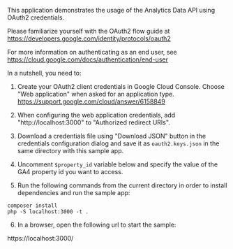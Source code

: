 This application demonstrates the usage of the Analytics Data API using
OAuth2 credentials.

Please familiarize yourself with the OAuth2 flow guide at
https://developers.google.com/identity/protocols/oauth2

For more information on authenticating as an end user, see
https://cloud.google.com/docs/authentication/end-user

In a nutshell, you need to:

1. Create your OAuth2 client credentials in Google Cloud Console.
Choose "Web application" when asked for an application type.
https://support.google.com/cloud/answer/6158849

2. When configuring the web application credentials, add
"http://localhost:3000" to "Authorized redirect URIs".

3. Download a credentials file using "Download JSON" button in the credentials
configuration dialog and save it as `oauth2.keys.json` in the same
directory with this sample app.

4. Uncomment `$property_id` variable below and specify the
value of the GA4 property id you want to access.

5. Run the following commands from the current directory in order to install
dependencies and run the sample app:

```
composer install
php -S localhost:3000 -t .
```
6. In a browser, open the following url to start the sample:

https://localhost:3000/
